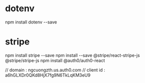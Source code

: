 # dotenv

npm install dotenv --save

# stripe

npm install stripe --save
npm install --save @stripe/react-stripe-js @stripe/stripe-js
npm install @auth0/auth0-react

// domain : ngcuongzth.us.auth0.com
// client id : a6hGLXDr0QKd8HjX7fg9N6TkLqKM3eU9

